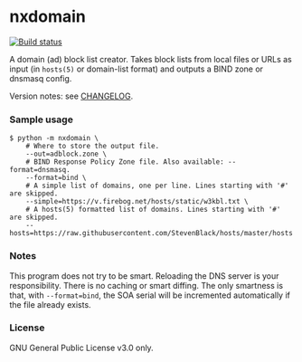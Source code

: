 # nxdomain
 
[![Build status](https://github.com/Zopieux/nxdomain/workflows/Test%20and%20package/badge.svg)](https://github.com/Zopieux/nxdomain/actions)

A domain (ad) block list creator. Takes block lists from local files or URLs as input
(in `hosts(5)` or domain-list format) and outputs a BIND zone or dnsmasq config.

Version notes: see [CHANGELOG](./CHANGELOG.md).

### Sample usage

```shell
$ python -m nxdomain \
    # Where to store the output file.
    --out=adblock.zone \
    # BIND Response Policy Zone file. Also available: --format=dnsmasq.
    --format=bind \
    # A simple list of domains, one per line. Lines starting with '#' are skipped.
    --simple=https://v.firebog.net/hosts/static/w3kbl.txt \
    # A hosts(5) formatted list of domains. Lines starting with '#' are skipped.
    --hosts=https://raw.githubusercontent.com/StevenBlack/hosts/master/hosts
```

### Notes

This program does not try to be smart. Reloading the DNS server is your responsibility. There is no caching or smart diffing.
The only smartness is that, with `--format=bind`, the SOA serial will be incremented automatically if the file already exists. 

### License

GNU General Public License v3.0 only.
